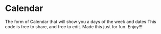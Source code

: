 # Calendar
The form of Calendar that will show you a days of the week and dates
This code is free to share, and free to edit. 
Made this just for fun. Enjoy!!!
